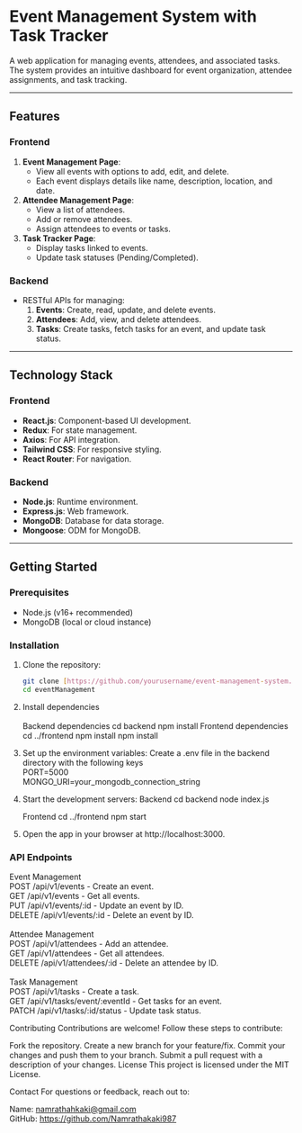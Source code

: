 # Event Management System with Task Tracker

A web application for managing events, attendees, and associated tasks. The system provides an intuitive dashboard for event organization, attendee assignments, and task tracking.

---

## Features

### Frontend
1. **Event Management Page**:
   - View all events with options to add, edit, and delete.
   - Each event displays details like name, description, location, and date.
2. **Attendee Management Page**:
   - View a list of attendees.
   - Add or remove attendees.
   - Assign attendees to events or tasks.
3. **Task Tracker Page**:
   - Display tasks linked to events.
   - Update task statuses (Pending/Completed).

### Backend
- RESTful APIs for managing:
  1. **Events**: Create, read, update, and delete events.
  2. **Attendees**: Add, view, and delete attendees.
  3. **Tasks**: Create tasks, fetch tasks for an event, and update task status.

---

## Technology Stack

### Frontend
- **React.js**: Component-based UI development.
- **Redux**: For state management.
- **Axios**: For API integration.
- **Tailwind CSS**: For responsive styling.
- **React Router**: For navigation.

### Backend
- **Node.js**: Runtime environment.
- **Express.js**: Web framework.
- **MongoDB**: Database for data storage.
- **Mongoose**: ODM for MongoDB.

---

## Getting Started

### Prerequisites
- Node.js (v16+ recommended)
- MongoDB (local or cloud instance)

### Installation

1. Clone the repository:
   ```bash
   git clone [https://github.com/yourusername/event-management-system.git](https://github.com/Namrathakaki987/eventManagement.git)
   cd eventManagement
2. Install dependencies<br><br>
   Backend dependencies
   cd backend
   npm install
   Frontend dependencies
   cd ../frontend
   npm install
   npm install 

4. Set up the environment variables:
   Create a .env file in the backend directory with the following keys<br>
   PORT=5000<br>
   MONGO_URI=your_mongodb_connection_string

5. Start the development servers:
   Backend
   cd backend
   node index.js

   Frontend
   cd ../frontend
   npm start

6. Open the app in your browser at http://localhost:3000.

   
### API Endpoints

Event Management<br>
POST /api/v1/events - Create an event.<br>
GET /api/v1/events - Get all events.<br>
PUT /api/v1/events/:id - Update an event by ID.<br>
DELETE /api/v1/events/:id - Delete an event by ID.<br><br>
Attendee Management<br>
POST /api/v1/attendees - Add an attendee.<br>
GET /api/v1/attendees - Get all attendees.<br>
DELETE /api/v1/attendees/:id - Delete an attendee by ID.<br><br>
Task Management<br>
POST /api/v1/tasks - Create a task.<br>
GET /api/v1/tasks/event/:eventId - Get tasks for an event.<br>
PATCH /api/v1/tasks/:id/status - Update task status.<br>

Contributing
Contributions are welcome! Follow these steps to contribute:

Fork the repository.
Create a new branch for your feature/fix.
Commit your changes and push them to your branch.
Submit a pull request with a description of your changes.
License
This project is licensed under the MIT License.

Contact
For questions or feedback, reach out to:

Name: namrathahkaki@gmail.com<br>
GitHub: https://github.com/Namrathakaki987





